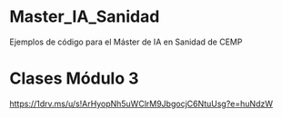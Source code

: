 # Master_IA_Sanidad
Ejemplos de código para el Máster de IA en Sanidad de CEMP

# Clases Módulo 3
https://1drv.ms/u/s!ArHyopNh5uWClrM9JbgocjC6NtuUsg?e=huNdzW

